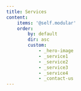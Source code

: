```yaml
---
title: Services
content:
    items: '@self.modular'
    order:
        by: default
        dir: asc
        custom:
            - _hero-image
            - _service1
            - _service2
            - _service3
            - _service4
            - _contact-us
---
```


